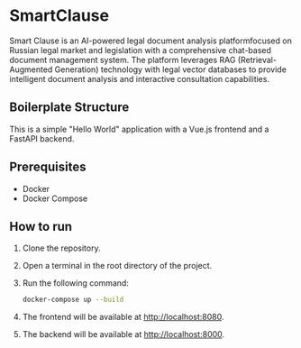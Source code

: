 # SmartClause

Smart Clause is an AI-powered legal document analysis platformfocused on Russian legal market and legislation with a comprehensive chat-based document management system. The platform leverages RAG (Retrieval-Augmented Generation) technology with legal vector databases to provide intelligent document analysis and interactive consultation capabilities.

## Boilerplate Structure

This is a simple "Hello World" application with a Vue.js frontend and a FastAPI backend.

## Prerequisites

- Docker
- Docker Compose

## How to run

1.  Clone the repository.
2.  Open a terminal in the root directory of the project.
3.  Run the following command:

    ```sh
    docker-compose up --build
    ```

4.  The frontend will be available at [http://localhost:8080](http://localhost:8080).
5.  The backend will be available at [http://localhost:8000](http://localhost:8000).